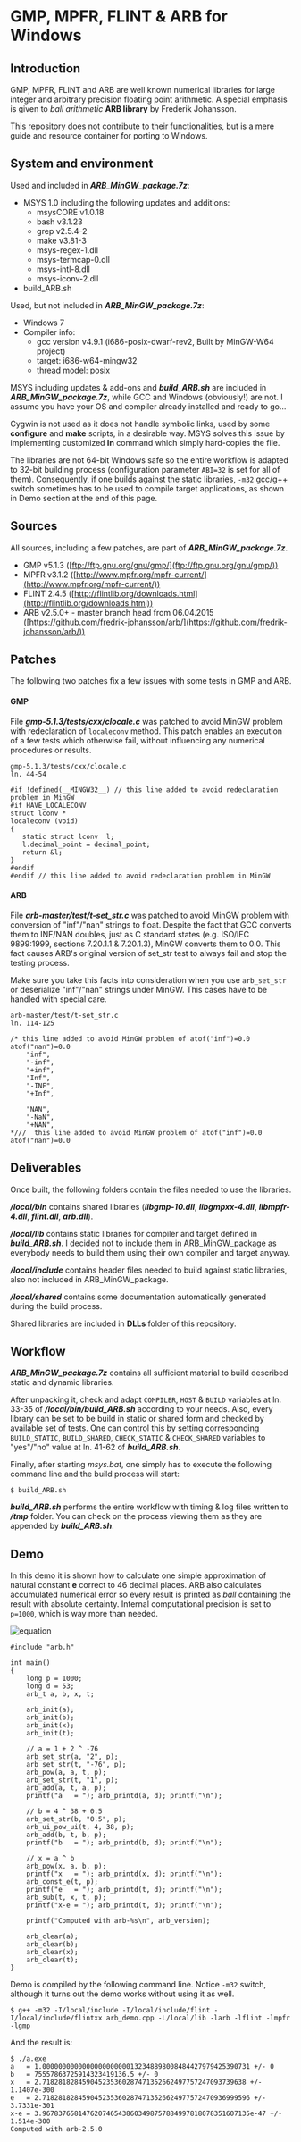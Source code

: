 # GMP, MPFR, FLINT &amp; ARB for Windows

## Introduction

GMP, MPFR, FLINT and ARB are well known numerical libraries for large integer and arbitrary precision floating point arithmetic. A special emphasis is given to _ball arithmetic_ **ARB library** by Frederik Johansson.

This repository does not contribute to their functionalities, but is a mere guide and resource container for porting to Windows.

## System and environment

Used and included in **_ARB_MinGW_package.7z_**:
- MSYS 1.0 including the following updates and additions:
   - msysCORE v1.0.18
   - bash v3.1.23
   - grep v2.5.4-2
   - make v3.81-3
   - msys-regex-1.dll
   - msys-termcap-0.dll
   - msys-intl-8.dll
   - msys-iconv-2.dll
- build_ARB.sh

Used, but not included in **_ARB_MinGW_package.7z_**:
- Windows 7
- Compiler info:
   - gcc version v4.9.1 (i686-posix-dwarf-rev2, Built by MinGW-W64 project)
   - target: i686-w64-mingw32
   - thread model: posix

MSYS including updates & add-ons and **_build_ARB.sh_** are included in **_ARB_MinGW_package.7z_**, while GCC and Windows (obviously!) are not. I assume you have your OS and compiler already installed and ready to go...

Cygwin is not used as it does not handle symbolic links, used by some **configure** and **make** scripts, in a desirable way. MSYS solves this issue by implementing customized **ln** command which simply hard-copies the file.

The libraries are not 64-bit Windows safe so the entire workflow is adapted to 32-bit building process (configuration parameter `ABI=32` is set for all of them). Consequently, if one builds against the static libraries, `-m32` gcc/g++ switch sometimes has to be used to compile target applications, as shown in Demo section at the end of this page.

## Sources

All sources, including a few patches, are part of **_ARB_MinGW_package.7z_**.

- GMP v5.1.3 ([ftp://ftp.gnu.org/gnu/gmp/](ftp://ftp.gnu.org/gnu/gmp/))
- MPFR v3.1.2 ([http://www.mpfr.org/mpfr-current/](http://www.mpfr.org/mpfr-current/))
- FLINT 2.4.5 ([http://flintlib.org/downloads.html](http://flintlib.org/downloads.html))
- ARB v2.5.0+ - master branch head from 06.04.2015 ([https://github.com/fredrik-johansson/arb/](https://github.com/fredrik-johansson/arb/))

## Patches

The following two patches fix a few issues with some tests in GMP and ARB.

#### GMP

File **_gmp-5.1.3/tests/cxx/clocale.c_** was patched to avoid MinGW problem with redeclaration of `localeconv` method. This patch enables an execution of a few tests which otherwise fail, without influencing any numerical procedures or results.
```
gmp-5.1.3/tests/cxx/clocale.c
ln. 44-54

#if !defined(__MINGW32__) // this line added to avoid redeclaration problem in MinGW
#if HAVE_LOCALECONV
struct lconv *
localeconv (void)
{
   static struct lconv  l;
   l.decimal_point = decimal_point;
   return &l;
}
#endif
#endif // this line added to avoid redeclaration problem in MinGW
```
#### ARB

File **_arb-master/test/t-set_str.c_** was patched to avoid MinGW problem with conversion of "inf"/"nan" strings to float. Despite the fact that GCC converts them to INF/NAN doubles, just as C standard states (e.g. ISO/IEC 9899:1999, sections 7.20.1.1 & 7.20.1.3), MinGW converts them to 0.0. This fact causes ARB's original version of set_str test to always fail and stop the testing process.

Make sure you take this facts into consideration when you use `arb_set_str` or deserialize "inf"/"nan" strings under MinGW. This cases have to be handled with special care.
```
arb-master/test/t-set_str.c
ln. 114-125

/* this line added to avoid MinGW problem of atof("inf")=0.0 atof("nan")=0.0
    "inf",
    "-inf",
    "+inf",
    "Inf",
    "-INF",
    "+Inf",

    "NAN",
    "-NaN",
    "+NAN",
*///  this line added to avoid MinGW problem of atof("inf")=0.0 atof("nan")=0.0
```
## Deliverables

Once built, the following folders contain the files needed to use the libraries.

**_/local/bin_** contains shared libraries (**_libgmp-10.dll_**, **_libgmpxx-4.dll_**, **_libmpfr-4.dll_**, **_flint.dll_**, **_arb.dll_**).

**_/local/lib_** contains static libraries for compiler and target defined in **_build_ARB.sh_**. I decided not to include them in ARB_MinGW_package as everybody needs to build them using their own compiler and target anyway.

**_/local/include_** contains header files needed to build against static libraries, also not included in ARB_MinGW_package.

**_/local/shared_** contains some documentation automatically generated during the build process.

Shared libraries are included in **DLLs** folder of this repository.

## Workflow

**_ARB_MinGW_package.7z_** contains all sufficient material to build described static and dynamic libraries.

After unpacking it, check and adapt `COMPILER`, `HOST` & `BUILD` variables at ln. 33-35 of **_/local/bin/build_ARB.sh_** according to your needs. Also, every library can be set to be build in static or shared form and checked by available set of tests. One can control this by setting corresponding `BUILD_STATIC`, `BUILD_SHARED`, `CHECK_STATIC` & `CHECK_SHARED` variables to "yes"/"no" value at ln. 41-62 of **_build_ARB.sh_**.

Finally, after starting *_msys.bat_*, one simply has to execute the following command line and the build process will start:
```
$ build_ARB.sh
```
**_build_ARB.sh_** performs the entire workflow with timing & log files written to **_/tmp_** folder. You can check on the process viewing them as they are appended by **_build_ARB.sh_**.

## Demo

In this demo it is shown how to calculate one simple approximation of natural constant **e** correct to 46 decimal places. ARB also calculates accumulated numerical error so every result is printed as _ball_ containing the result with absolute certainty. Internal computational precision is set to `p=1000`, which is way more than needed.

![equation](approx.png)
```
#include "arb.h"

int main()
{
	long p = 1000;
	long d = 53;
	arb_t a, b, x, t;
	
	arb_init(a);
	arb_init(b);
	arb_init(x);
	arb_init(t);

	// a = 1 + 2 ^ -76
	arb_set_str(a, "2", p);
	arb_set_str(t, "-76", p);
	arb_pow(a, a, t, p);
	arb_set_str(t, "1", p);
	arb_add(a, t, a, p);
	printf("a   = "); arb_printd(a, d); printf("\n");

	// b = 4 ^ 38 + 0.5
	arb_set_str(b, "0.5", p);
	arb_ui_pow_ui(t, 4, 38, p);
	arb_add(b, t, b, p);
	printf("b   = "); arb_printd(b, d); printf("\n");

	// x = a ^ b
	arb_pow(x, a, b, p);
	printf("x   = "); arb_printd(x, d); printf("\n");
	arb_const_e(t, p);
	printf("e   = "); arb_printd(t, d); printf("\n");
	arb_sub(t, x, t, p);
	printf("x-e = "); arb_printd(t, d); printf("\n");

	printf("Computed with arb-%s\n", arb_version);

	arb_clear(a);
	arb_clear(b);
	arb_clear(x);
	arb_clear(t);
}
```
Demo is compiled by the following command line. Notice `-m32` switch, although it turns out the demo works without using it as well.
```
$ g++ -m32 -I/local/include -I/local/include/flint -I/local/include/flintxx arb_demo.cpp -L/local/lib -larb -lflint -lmpfr -lgmp
```
And the result is:
```
$ ./a.exe
a   = 1.0000000000000000000000132348898008484427979425390731 +/- 0
b   = 75557863725914323419136.5 +/- 0
x   = 2.718281828459045235360287471352662497757247093739638 +/- 1.1407e-300
e   = 2.7182818284590452353602874713526624977572470936999596 +/- 3.7331e-301
x-e = 3.9678376581476207465438603498757884997818078351607135e-47 +/- 1.514e-300
Computed with arb-2.5.0
```
